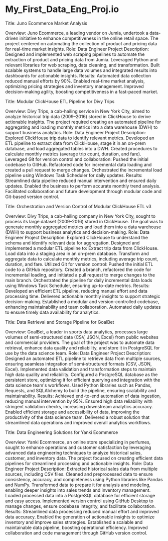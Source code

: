# My_First_Data_Eng_Proj.io
Title: Juno Ecommerce Market Analysis

Overview: Juno Ecommerce, a leading vendor on Jumia, undertook a data-driven initiative to enhance competitiveness in the online retail space. The project centered on automating the collection of product and pricing data for real-time market insights.
Role: Data Engineer
Project Description: Designed and implemented web scraping pipelines to automate the extraction of product and pricing data from Jumia. Leveraged Python and relevant libraries for web scraping, data cleaning, and transformation. Built scalable systems to handle large data volumes and integrated results into dashboards for actionable insights.
Results:
Automated data collection reduced manual efforts by 90%.
Enabled real-time market analysis, optimizing pricing strategies and inventory management.
Improved decision-making agility, boosting competitiveness in a fast-paced market.


Title: Modular ClickHouse ETL Pipeline for Divy Trips

Overview: Divy Trips, a cab-hailing service in New York City, aimed to analyze historical trip data (2009–2016) stored in ClickHouse to derive actionable insights. The project required creating an automated pipeline for aggregating and loading monthly metrics into a data warehouse (DWH) to support business analytics.
Role: Data Engineer
Project Description:
Explored ClickHouse trip data to identify relevant metrics.
Developed an ETL pipeline to extract data from ClickHouse, stage it in an on-prem database, and load aggregated tables into a DWH.
Created procedures to calculate monthly metrics (average trip count, duration, and fare).
Leveraged Git for version control and collaboration:
Pushed the initial codebase to GitHub.
Refactored code for incremental data loading and created a pull request to merge changes.
Orchestrated the incremental load pipeline using Windows Task Scheduler for daily updates.
Results:
Streamlined data pipeline reduced manual intervention and ensured daily updates.
Enabled the business to perform accurate monthly trend analysis.
Facilitated collaboration and future development through modular code and Git-based version control.


Title: Orchestration and Version Control of Modular ClickHouse ETL v3

Overview: Divy Trips, a cab-hailing company in New York City, sought to process its large dataset (2009–2016) stored in ClickHouse. The goal was to generate monthly aggregated metrics and load them into a data warehouse (DWH) to support business analytics and decision-making.
Role: Data Engineer
Project Description:
Explored ClickHouse to understand the schema and identify relevant data for aggregation.
Designed and implemented a modular ETL pipeline to:
Extract trip data from ClickHouse.
Load data into a staging area in an on-prem database.
Transform and aggregate data to calculate monthly metrics, including average trip count, duration, and fare.
Utilized Git for version control:
Pushed the initial ETL code to a GitHub repository.
Created a branch, refactored the code for incremental loading, and initiated a pull request to merge changes to the main branch.
Orchestrated the pipeline for daily incremental data loads using Windows Task Scheduler, ensuring up-to-date metrics.
Results:
Developed an efficient ETL pipeline, reducing manual effort and data processing time.
Delivered actionable monthly insights to support strategic decision-making.
Established a modular and version-controlled codebase, enhancing maintainability and team collaboration.
Automated daily updates to ensure timely data availability for analytics.


Title: Data Retrieval and Storage Pipeline for GoalBet

Overview: GoalBet, a leader in sports data analytics, processes large volumes of semi-structured data (CSV, JSON, Excel) from public websites and commercial providers. The goal of the project was to automate data retrieval, enhance data quality and reliability, and store it in PostgreSQL for use by the data science team.
Role: Data Engineer
Project Description:
Designed an automated ETL pipeline to retrieve data from multiple sources, ensuring seamless integration of semi-structured formats (CSV, JSON, Excel).
Implemented data validation and transformation steps to maintain high data quality and reliability.
Configured a PostgreSQL database as the persistent store, optimizing it for efficient querying and integration with the data science team's workflows.
Used Python libraries such as Pandas, Requests, and SQLAlchemy to build the pipeline, ensuring scalability and maintainability.
Results:
Achieved end-to-end automation of data ingestion, reducing manual intervention by 95%.
Ensured high data reliability with stringent validation checks, increasing downstream analytics accuracy.
Enabled efficient storage and accessibility of data, improving the productivity of the data science team.
Delivered a robust solution that streamlined data operations and improved overall analytics workflows.


 Title: Data Engineering Solutions for Yanki Ecommerce

Overview: Yanki Ecommerce, an online store specializing in perfumes, sought to enhance operations and customer satisfaction by leveraging advanced data engineering techniques to analyze historical sales, customer, and inventory data. The project focused on creating efficient data pipelines for streamlined processing and actionable insights.
Role: Data Engineer
Project Description:
Extracted historical sales data from multiple sources, including CSV files.
Cleaned and preprocessed data to ensure consistency, accuracy, and completeness using Python libraries like Pandas and NumPy.
Transformed data to prepare it for analysis and modeling, enabling deeper insights into sales trends and inventory management.
Loaded processed data into a PostgreSQL database for efficient storage and easy access.
Implemented version control using GitHub Desktop to manage changes, ensure codebase integrity, and facilitate collaboration.
Results:
Streamlined data processing reduced manual effort and improved data accuracy.
Enabled the generation of actionable insights to optimize inventory and improve sales strategies.
Established a scalable and maintainable data pipeline, boosting operational efficiency.
Improved collaboration and code management through GitHub version control.
